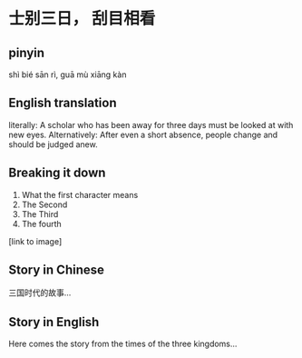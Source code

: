 # 士别三日， 刮目相看

## pinyin

shì bié sān rì, guā mù xiāng kàn

## English translation

literally: A scholar who has been away for three days must be looked at with new eyes. Alternatively: After even a short absence, people change and should be judged anew.

## Breaking it down

1. What the first character means
2. The Second
3. The Third
4. The fourth

[link to image]

## Story in Chinese

三国时代的故事...

## Story in English

Here comes the story from the times of the three kingdoms...

